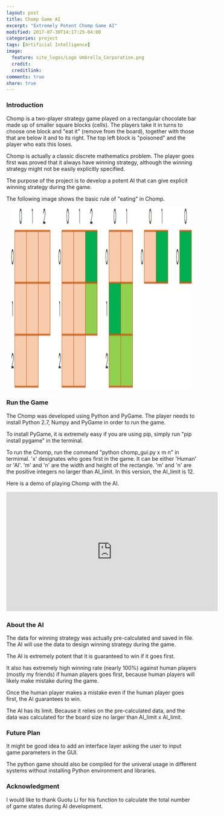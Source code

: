 ```yaml
---
layout: post
title: Chomp Game AI
excerpt: "Extremely Potent Chomp Game AI"
modified: 2017-07-30T14:17:25-04:00
categories: project
tags: [Artificial Intelligence]
image:
  feature: site_logos/Logo Umbrella_Corporation.png
  credit: 
  creditlink: 
comments: true
share: true
---
```


### Introduction

Chomp is a two-player strategy game played on a rectangular chocolate bar made up of smaller square blocks (cells). The players take it in turns to choose one block and "eat it" (remove from the board), together with those that are below it and to its right. The top left block is "poisoned" and the player who eats this loses.

Chomp is actually a classic discrete mathematics problem. The player goes first was proved that it always have winning strategy, although the winning strategy might not be easily explicitly specified.

The purpose of the project is to develop a potent AI that can give explicit winning strategy during the game.

The following image shows the basic rule of "eating" in Chomp.
<center><img width="480" height="480" src="/images/projects/2017-07-30-Chomp-AI/chomp_demo.png"/></center>

### Run the Game

The Chomp was developed using Python and PyGame. The player needs to install Python 2.7, Numpy and PyGame in order to run the game.

To install PyGame, it is extremely easy if you are using pip, simply run "pip install pygame" in the terminal.

To run the Chomp, run the command "python chomp_gui.py x m n" in termimal. 'x' designates who goes first in the game. It can be either 'Human' or 'AI'. 'm' and 'n' are the width and height of the rectangle. 'm' and 'n' are the positive integers no larger than AI_limit. In this version, the AI_limit is 12.

Here is a demo of playing Chomp with the AI.

<iframe width="560" height="315" src="https://www.youtube.com/embed/N-rvv6LUJ1o" frameborder="0" allowfullscreen></iframe>

### About the AI

The data for winning strategy was actually pre-calculated and saved in file. The AI will use the data to design winning strategy during the game.

The AI is extremely potent that it is guaranteed to win if it goes first.

It also has extremely high winning rate (nearly 100%) against human players (mostly my friends) if human players goes first, because human players will likely make mistake during the game.

Once the human player makes a mistake even if the human player goes first, the AI guarantees to win.

The AI has its limit. Because it relies on the pre-calculated data, and the data was calculated for the board size no larger than AI_limit x AI_limit.

### Future Plan

It might be good idea to add an interface layer asking the user to input game parameters in the GUI.

The python game should also be compiled for the univeral usage in different systems without installing Python environment and libraries.

### Acknowledgment

I would like to thank Guotu Li for his function to calculate the total number of game states during AI development.

